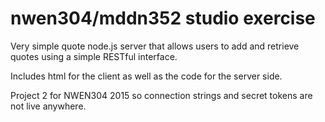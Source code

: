 # nwen304/mddn352 studio exercise

Very simple quote node.js server that allows users to add and retrieve quotes using a simple RESTful interface.

Includes html for the client as well as the code for the server side.

Project 2 for NWEN304 2015 so connection strings and secret tokens are not live anywhere.
